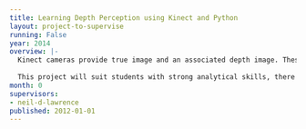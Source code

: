 ```yaml
---
title: Learning Depth Perception using Kinect and Python
layout: project-to-supervise
running: False
year: 2014
overview: |-
  Kinect cameras provide true image and an associated depth image. These two images are providing different information, yet a human can infer depth directly from an image. This project will focus on using machine learning techniques building on the machine learning groups python code to see what can be learnt about depth from images. The ultimate aim will be to reconstruct the depth in a real image by learning about depths from information provided by the Kinect camera. Software for the project will be written according to the principles of open data science.
  
  This project will suit students with strong analytical skills, there will be a focus on linear algebra and probabilistic inference in the software.
month: 0
supervisors:
- neil-d-lawrence
published: 2012-01-01
---
```

